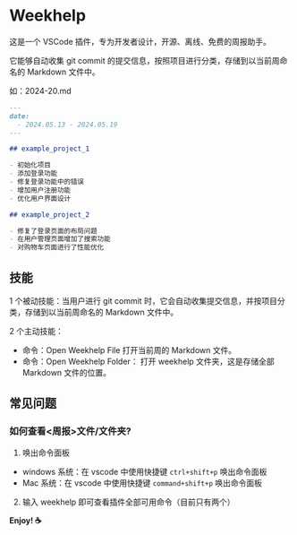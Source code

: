 # Weekhelp

这是一个 VSCode 插件，专为开发者设计，开源、离线、免费的周报助手。

它能够自动收集 git commit 的提交信息，按照项目进行分类，存储到以当前周命名的 Markdown 文件中。

如：2024-20.md

```md
---
date:
  - 2024.05.13 - 2024.05.19
---

## example_project_1

- 初始化项目
- 添加登录功能
- 修复登录功能中的错误
- 增加用户注册功能
- 优化用户界面设计

## example_project_2

- 修复了登录页面的布局问题
- 在用户管理页面增加了搜索功能
- 对购物车页面进行了性能优化
```

## 技能

1 个被动技能：当用户进行 git commit 时，它会自动收集提交信息，并按项目分类，存储到以当前周命名的 Markdown 文件中。

2 个主动技能：

- 命令：Open Weekhelp File 打开当前周的 Markdown 文件。
- 命令：Open Weekhelp Folder： 打开 weekhelp 文件夹，这是存储全部 Markdown 文件的位置。

## 常见问题

### 如何查看<周报>文件/文件夹?

1. 唤出命令面板

- windows 系统：在 vscode 中使用快捷键 `ctrl+shift+p` 唤出命令面板
- Mac 系统：在 vscode 中使用快捷键 `command+shift+p` 唤出命令面板

2. 输入 weekhelp 即可查看插件全部可用命令（目前只有两个）

**Enjoy! ☕️**
